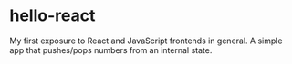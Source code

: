 # hello-react

My first exposure to React and JavaScript frontends in general. A simple app that pushes/pops numbers from an internal state.

